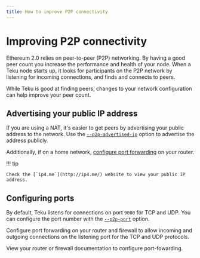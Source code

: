 ```yaml
---
title: How to improve P2P connectivity
---
```


# Improving P2P connectivity

Ethereum 2.0 relies on peer-to-peer (P2P) networking. By having a good peer count you
increase the performance and health of your node. When a Teku node starts up, it looks for
participants on the P2P network by listening for incoming connections, and finds and connects to
peers.

While Teku is good at finding peers, changes to your network configuration can help improve your
peer count.

## Advertising your public IP address

If you are using a NAT, it's easier to get peers by advertising your public address to the network.
Use the [`--p2p-advertised-ip`](../../Reference/CLI/CLI-Syntax.md#p2p-advertised-ip) option to
advertise the address publicly.

Additionally, if on a home network, [configure port forwarding](#configuring-ports) on your router.

!!! tip

    Check the [`ip4.me`](http://ip4.me/) website to view your public IP address.

## Configuring ports

By default, Teku listens for connections on port `9000` for TCP and UDP. You can configure the port
number with the [`--p2p-port`](../../Reference/CLI/CLI-Syntax.md#p2p-port) option.

Configure port forwarding on your router and firewall to allow incoming and outgoing connections on
the listening port for the TCP and UDP protocols.

View your router or firewall documentation to configure port-fowarding.
